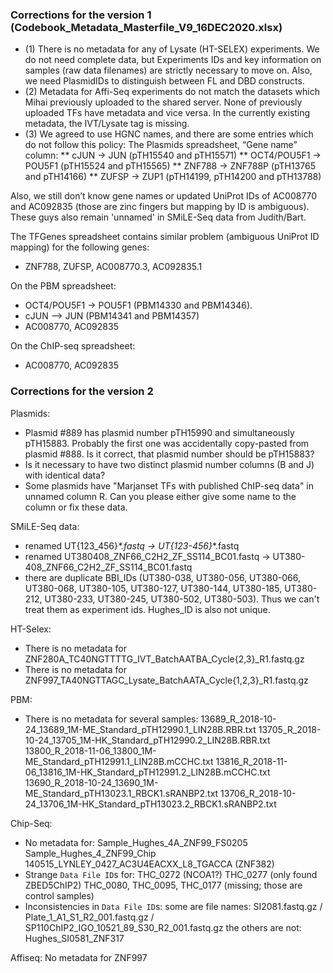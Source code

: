 ### Corrections for the version 1 (Codebook_Metadata_Masterfile_V9_16DEC2020.xlsx)

* (1) There is no metadata for any of Lysate (HT-SELEX) experiments. We do not need complete data, but Experiments IDs and key information on samples (raw data filenames) are strictly necessary to move on. Also, we need PlasmidIDs to distinguish between FL and DBD constructs.
* (2) Metadata for Affi-Seq experiments do not match the datasets which Mihai previously uploaded to the shared server. None of previously uploaded TFs have metadata and vice versa. In the currently existing metadata, the IVT/Lysate tag is missing.
* (3) We agreed to use HGNC names, and there are some entries which do not follow this policy:
  The Plasmids spreadsheet, “Gene name” column: 
** cJUN →  JUN (pTH15540 and pTH15571)
** OCT4/POU5F1 → POU5F1 (pTH15524 and pTH15565)
** ZNF788 → ZNF788P (pTH13765 and pTH14166)
** ZUFSP → ZUP1 (pTH14199, pTH14200 and pTH13788)

Also, we still don’t know gene names or updated UniProt IDs of AC008770 and AC092835 (those are zinc fingers but mapping by ID is ambiguous). These guys also remain 'unnamed' in SMiLE-Seq data from Judith/Bart.

The TFGenes spreadsheet contains similar problem (ambiguous UniProt ID mapping) for the following genes:
* ZNF788, ZUFSP, AC008770.3, AC092835.1

On the PBM spreadsheet:
* OCT4/POU5F1 → POU5F1 (PBM14330 and PBM14346).
* cJUN --> JUN (PBM14341 and PBM14357)
* AC008770, AC092835

On the ChIP-seq spreadsheet:
* AC008770, AC092835

### Corrections for the version 2

Plasmids:
- Plasmid #889 has plasmid number pTH15990 and simultaneously pTH15883. Probably the first one was accidentally copy-pasted from plasmid #888. Is it correct, that plasmid number should be pTH15883?
- Is it necessary to have two distinct plasmid number columns (B and J) with identical data?
- Some plasmids have "Marjanset TFs with published ChIP-seq data" in unnamed column R. Can you please either give some name to the column or fix these data.


SMiLE-Seq data:
- renamed UT{123_456}_*.fastq -> UT{123-456}_*.fastq
- renamed UT380408_ZNF66_C2H2_ZF_SS114_BC01.fastq -> UT380-408_ZNF66_C2H2_ZF_SS114_BC01.fastq
- there are duplicate BBI_IDs (UT380-038, UT380-056, UT380-066, UT380-068, UT380-105, UT380-127, UT380-144, UT380-185, UT380-212, UT380-233, UT380-245, UT380-502, UT380-503). Thus we can't treat them as experiment ids. Hughes_ID is also not unique.


HT-Selex:
- There is no metadata for ZNF280A_TC40NGTTTTG_IVT_BatchAATBA_Cycle{2,3}_R1.fastq.gz
- There is no metadata for ZNF997_TA40NGTTAGC_Lysate_BatchAATA_Cycle{1,2,3}_R1.fastq.gz


PBM:
- There is no metadata for several samples:
	13689_R_2018-10-24_13689_1M-ME_Standard_pTH12990.1_LIN28B.RBR.txt
	13705_R_2018-10-24_13705_1M-HK_Standard_pTH12990.2_LIN28B.RBR.txt
	13800_R_2018-11-06_13800_1M-ME_Standard_pTH12991.1_LIN28B.mCCHC.txt
	13816_R_2018-11-06_13816_1M-HK_Standard_pTH12991.2_LIN28B.mCCHC.txt
	13690_R_2018-10-24_13690_1M-ME_Standard_pTH13023.1_RBCK1.sRANBP2.txt
	13706_R_2018-10-24_13706_1M-HK_Standard_pTH13023.2_RBCK1.sRANBP2.txt

Chip-Seq:
- No metadata for:
	Sample_Hughes_4A_ZNF99_FS0205
	Sample_Hughes_4_ZNF99_Chip
	140515_LYNLEY_0427_AC3U4EACXX_L8_TGACCA (ZNF382)
- Strange `Data File ID`s for:
	THC_0272 (NCOA1?)
	THC_0277 (only found ZBED5ChIP2)
	THC_0080, THC_0095, THC_0177 (missing; those are control samples)
- Inconsistencies in `Data File ID`s:
	some are file names: SI2081.fastq.gz / Plate_1_A1_S1_R2_001.fastq.gz / SP110ChIP2_IGO_10521_89_S30_R2_001.fastq.gz
	the others are not: Hughes_SI0581_ZNF317

Affiseq:
	No metadata for ZNF997
